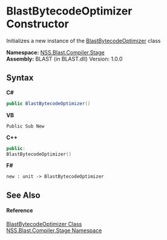 # BlastBytecodeOptimizer Constructor 
 

Initializes a new instance of the <a href="3c88c385-f617-4ff2-ff74-813cacf02b66.md">BlastBytecodeOptimizer</a> class

**Namespace:**&nbsp;<a href="f44e629d-16ad-ce78-c6d1-bb239589698b.md">NSS.Blast.Compiler.Stage</a><br />**Assembly:**&nbsp;BLAST (in BLAST.dll) Version: 1.0.0

## Syntax

**C#**<br />
``` C#
public BlastBytecodeOptimizer()
```

**VB**<br />
``` VB
Public Sub New
```

**C++**<br />
``` C++
public:
BlastBytecodeOptimizer()
```

**F#**<br />
``` F#
new : unit -> BlastBytecodeOptimizer
```


## See Also


#### Reference
<a href="3c88c385-f617-4ff2-ff74-813cacf02b66.md">BlastBytecodeOptimizer Class</a><br /><a href="f44e629d-16ad-ce78-c6d1-bb239589698b.md">NSS.Blast.Compiler.Stage Namespace</a><br />